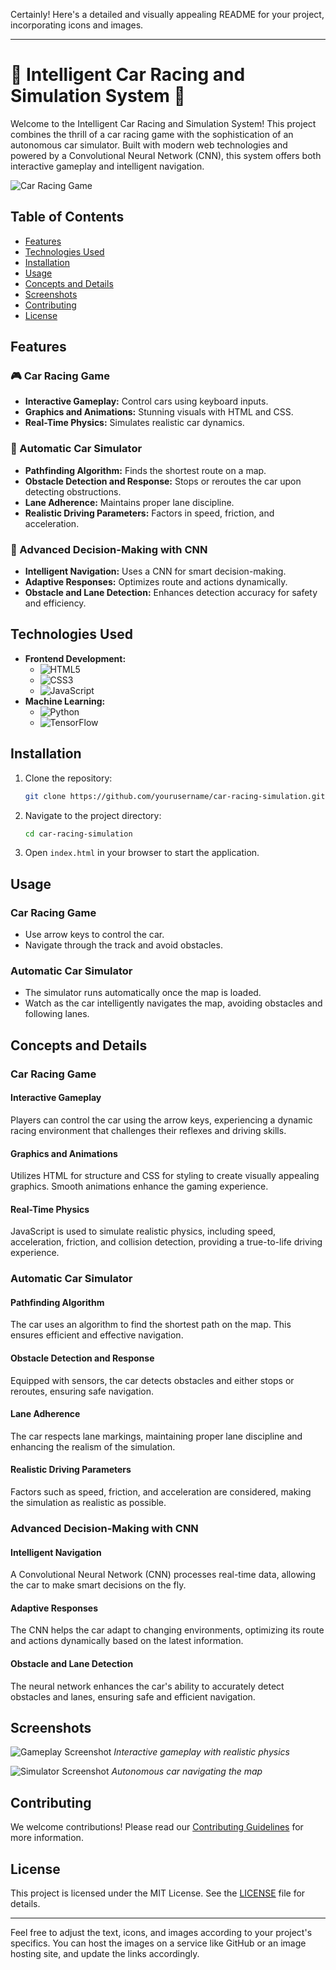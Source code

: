 Certainly! Here's a detailed and visually appealing README for your project, incorporating icons and images.

---

# 🚗 Intelligent Car Racing and Simulation System 🏁

Welcome to the Intelligent Car Racing and Simulation System! This project combines the thrill of a car racing game with the sophistication of an autonomous car simulator. Built with modern web technologies and powered by a Convolutional Neural Network (CNN), this system offers both interactive gameplay and intelligent navigation.

![Car Racing Game](images/car_racing_game.jpg)

## Table of Contents

- [Features](#features)
- [Technologies Used](#technologies-used)
- [Installation](#installation)
- [Usage](#usage)
- [Concepts and Details](#concepts-and-details)
- [Screenshots](#screenshots)
- [Contributing](#contributing)
- [License](#license)

## Features

### 🎮 Car Racing Game
- **Interactive Gameplay:** Control cars using keyboard inputs.
- **Graphics and Animations:** Stunning visuals with HTML and CSS.
- **Real-Time Physics:** Simulates realistic car dynamics.

### 🤖 Automatic Car Simulator
- **Pathfinding Algorithm:** Finds the shortest route on a map.
- **Obstacle Detection and Response:** Stops or reroutes the car upon detecting obstructions.
- **Lane Adherence:** Maintains proper lane discipline.
- **Realistic Driving Parameters:** Factors in speed, friction, and acceleration.

### 🧠 Advanced Decision-Making with CNN
- **Intelligent Navigation:** Uses a CNN for smart decision-making.
- **Adaptive Responses:** Optimizes route and actions dynamically.
- **Obstacle and Lane Detection:** Enhances detection accuracy for safety and efficiency.

## Technologies Used

- **Frontend Development:** 
  - ![HTML5](https://img.shields.io/badge/HTML5-E34F26?style=flat&logo=html5&logoColor=white)
  - ![CSS3](https://img.shields.io/badge/CSS3-1572B6?style=flat&logo=css3&logoColor=white)
  - ![JavaScript](https://img.shields.io/badge/JavaScript-F7DF1E?style=flat&logo=javascript&logoColor=black)
- **Machine Learning:** 
  - ![Python](https://img.shields.io/badge/Python-3776AB?style=flat&logo=python&logoColor=white)
  - ![TensorFlow](https://img.shields.io/badge/TensorFlow-FF6F00?style=flat&logo=tensorflow&logoColor=white)

## Installation

1. Clone the repository:
   ```bash
   git clone https://github.com/yourusername/car-racing-simulation.git
   ```
2. Navigate to the project directory:
   ```bash
   cd car-racing-simulation
   ```
3. Open `index.html` in your browser to start the application.

## Usage

### Car Racing Game
- Use arrow keys to control the car.
- Navigate through the track and avoid obstacles.

### Automatic Car Simulator
- The simulator runs automatically once the map is loaded.
- Watch as the car intelligently navigates the map, avoiding obstacles and following lanes.

## Concepts and Details

### Car Racing Game

#### Interactive Gameplay
Players can control the car using the arrow keys, experiencing a dynamic racing environment that challenges their reflexes and driving skills.

#### Graphics and Animations
Utilizes HTML for structure and CSS for styling to create visually appealing graphics. Smooth animations enhance the gaming experience.

#### Real-Time Physics
JavaScript is used to simulate realistic physics, including speed, acceleration, friction, and collision detection, providing a true-to-life driving experience.

### Automatic Car Simulator

#### Pathfinding Algorithm
The car uses an algorithm to find the shortest path on the map. This ensures efficient and effective navigation.

#### Obstacle Detection and Response
Equipped with sensors, the car detects obstacles and either stops or reroutes, ensuring safe navigation.

#### Lane Adherence
The car respects lane markings, maintaining proper lane discipline and enhancing the realism of the simulation.

#### Realistic Driving Parameters
Factors such as speed, friction, and acceleration are considered, making the simulation as realistic as possible.

### Advanced Decision-Making with CNN

#### Intelligent Navigation
A Convolutional Neural Network (CNN) processes real-time data, allowing the car to make smart decisions on the fly.

#### Adaptive Responses
The CNN helps the car adapt to changing environments, optimizing its route and actions dynamically based on the latest information.

#### Obstacle and Lane Detection
The neural network enhances the car's ability to accurately detect obstacles and lanes, ensuring safe and efficient navigation.

## Screenshots

![Gameplay Screenshot](images/gameplay_screenshot.jpg)
*Interactive gameplay with realistic physics*

![Simulator Screenshot](images/simulator_screenshot.jpg)
*Autonomous car navigating the map*

## Contributing

We welcome contributions! Please read our [Contributing Guidelines](CONTRIBUTING.md) for more information.

## License

This project is licensed under the MIT License. See the [LICENSE](LICENSE) file for details.

---

Feel free to adjust the text, icons, and images according to your project's specifics. You can host the images on a service like GitHub or an image hosting site, and update the links accordingly.
